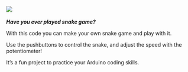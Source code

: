 ## ![](https://place-hold.it/200x39/FFFFFF/DF205F/22AAC2&text=SNAKE_GAME&bold&fontsize=23)

***Have you ever played snake game?***

With this code you can make your own snake game and play with it. 

Use the pushbuttons to control the snake, and adjust the speed with the potentiometer!

It’s a fun project to practice your Arduino coding skills. 

